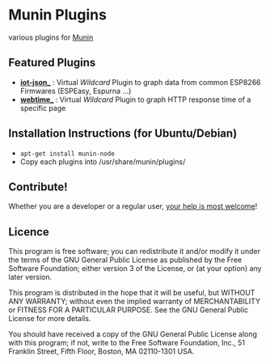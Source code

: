 # Munin Plugins

various plugins for [Munin](http://munin-monitoring.org/)

## Featured Plugins
- **[iot-json_](iot-json_/)** : Virtual _Wildcard_ Plugin to graph data from common ESP8266 Firmwares (ESPEasy, Espurna ...)
- **[webtime_](webtime_/)** : Virtual _Wildcard_ Plugin to graph HTTP response time of a specific page


## Installation Instructions (for Ubuntu/Debian)
- ```apt-get install munin-node```
- Copy each plugins into /usr/share/munin/plugins/


## Contribute!

Whether you are a developer or a regular user, [your help is most welcome](.github/CONTRIBUTING.md)!


## Licence

This program is free software; you can redistribute it and/or modify it under the terms of the GNU General Public License as published by the Free Software Foundation; either version 3 of the License, or (at your option) any later version.

This program is distributed in the hope that it will be useful, but WITHOUT ANY WARRANTY; without even the implied warranty of MERCHANTABILITY or FITNESS FOR A PARTICULAR PURPOSE. See the GNU General Public License for more details.

You should have received a copy of the GNU General Public License along with this program; if not, write to the Free Software Foundation, Inc., 51 Franklin Street, Fifth Floor, Boston, MA 02110-1301 USA.

